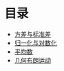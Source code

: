 # 目录

- [方差与标准差](./variance_and_standard_deviation.md)
- [归一化与对数化](./normalization_transformation.md)
- [平均数](./average.md)
- [几何布朗运动](./geometric_brownian_motion.md)
